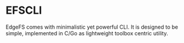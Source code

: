 # EFSCLI

EdgeFS comes with minimalistic yet powerful CLI. It is designed to be simple, implemented in C/Go as lightweight toolbox centric utility.

